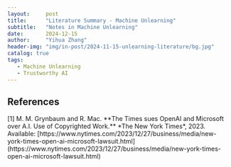 ```yaml
---
layout:     post
title:      "Literature Summary - Machine Unlearning"
subtitle:   "Notes in Machine Unlearning"
date:       2024-12-15
author:     "Yihua Zhang"
header-img: "img/in-post/2024-11-15-unlearning-literature/bg.jpg"
catalog: true
tags:
   - Machine Unlearning	
   - Trustworthy AI
---
```



## References

<div id="refer-anchor-1"></div> [1] M. M. Grynbaum and R. Mac. **The Times sues OpenAI and Microsoft over A.I. Use of Copyrighted Work.** *The New York Times*, 2023. Available: [https://www.nytimes.com/2023/12/27/business/media/new-york-times-open-ai-microsoft-lawsuit.html](https://www.nytimes.com/2023/12/27/business/media/new-york-times-open-ai-microsoft-lawsuit.html)